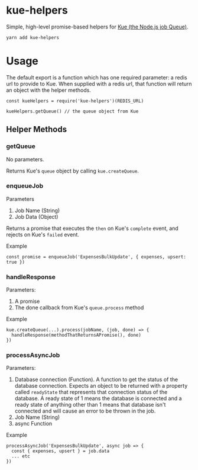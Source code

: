 # kue-helpers
Simple, high-level promise-based helpers for [Kue (the Node.js job Queue)](https://github.com/Automattic/kue).

```
yarn add kue-helpers
```

# Usage
The default export is a function which has one required parameter: a redis url to provide to Kue. When supplied with a redis url, that function will return an object with the helper methods.

```
const kueHelpers = require('kue-helpers')(REDIS_URL)

kueHelpers.getQueue() // the queue object from Kue
```

## Helper Methods
### getQueue
No parameters.

Returns Kue's `queue` object by calling `kue.createQueue`.

### enqueueJob
Parameters
1. Job Name (String)
2. Job Data (Object)

Returns a promise that executes the `then` on Kue's `complete` event, and rejects on Kue's `failed` event.

Example
```
const promise = enqueueJob('ExpensesBulkUpdate', { expenses, upsert: true })
```

### handleResponse
Parameters:
1. A promise
2. The done callback from Kue's `queue.process` method

Example
```
kue.createQueue(...).process(jobName, (job, done) => {
  handleResponse(methodThatReturnsAPromise(), done)
})
```

### processAsyncJob
Parameters:
1. Database connection (Function). A function to get the status of the database connection. Expects an object to be returned with a property called `readyState` that represents that connection status of the database. A ready state of 1 means the database is connected and a ready state of anything other than 1 means that database isn't connected and will cause an error to be thrown in the job.
2. Job Name (String)
3. async Function

Example
```
processAsyncJob('ExpensesBulkUpdate', async job => {
  const { expenses, upsert } = job.data
  ... etc
})
```
